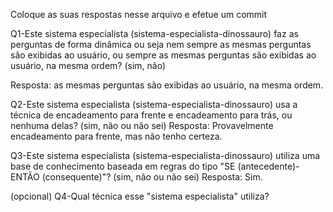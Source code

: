 
Coloque as suas respostas nesse arquivo e efetue um commit

Q1-Este sistema especialista (sistema-especialista-dinossauro) faz as perguntas de forma dinâmica ou seja nem sempre as mesmas perguntas são exibidas ao usuário, ou sempre as mesmas perguntas são exibidas ao usuário, na mesma ordem? (sim, não)

Resposta: as mesmas perguntas são exibidas ao usuário, na mesma ordem.


Q2-Este sistema especialista (sistema-especialista-dinossauro) usa a técnica de encadeamento para frente e encadeamento para trás, ou nenhuma delas? (sim, não ou não sei)
Resposta: Provavelmente encadeamento para frente, mas não tenho certeza.



Q3-Este sistema especialista (sistema-especialista-dinossauro) utiliza uma base de conhecimento baseada em regras do tipo "SE (antecedente)-ENTÃO (consequente)"? (sim, não ou não sei)
Resposta: Sim.



(opcional) Q4-Qual técnica esse "sistema especialista" utiliza?
